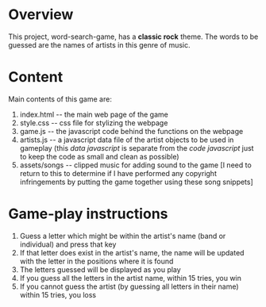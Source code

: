 # Overview
This project, word-search-game, has a **classic rock** theme.  The words to be guessed are the names of artists in this genre of music.

# Content
Main contents of this game are:
1. index.html -- the main web page of the game
2. style.css -- css file for stylizing the webpage
3. game.js -- the javascript code behind the functions on the webpage
4. artists.js -- a javascript data file of the artist objects to be used in gameplay (this *data javascript* is separate from the *code javascript* just to keep the code as small and clean as possible)
5. assets/songs -- clipped music for adding sound to the game [I need to return to this to determine if I have performed any copyright infringements by putting the game together using these song snippets]

# Game-play instructions
1. Guess a letter which might be within the artist's name (band or individual) and press that key 
2. If that letter does exist in the artist's name, the name will be updated with the letter in the positions where it is found
3. The letters guessed will be displayed as you play 
4. If you guess all the letters in the artist name, within 15 tries, you win
5. If you cannot guess the artist (by guessing all letters in their name) within 15 tries, you loss 

